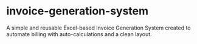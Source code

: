 # invoice-generation-system
A simple and reusable Excel-based Invoice Generation System created to automate billing with auto-calculations and a clean layout.
